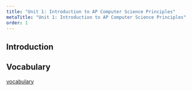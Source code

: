 ```yaml
---
title: "Unit 1: Introduction to AP Computer Science Principles"
metaTitle: "Unit 1: Introduction to AP Computer Science Principles"
order: 1
---
```


## Introduction

## Vocabulary

[vocabulary](/teacher-guide/unit-1/2-vocab)